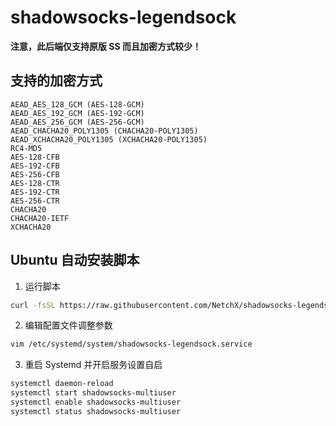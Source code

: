 # shadowsocks-legendsock
**注意，此后端仅支持原版 SS 而且加密方式较少！**

## 支持的加密方式
```
AEAD_AES_128_GCM (AES-128-GCM)
AEAD_AES_192_GCM (AES-192-GCM)
AEAD_AES_256_GCM (AES-256-GCM)
AEAD_CHACHA20_POLY1305 (CHACHA20-POLY1305)
AEAD_XCHACHA20_POLY1305 (XCHACHA20-POLY1305)
RC4-MD5
AES-128-CFB
AES-192-CFB
AES-256-CFB
AES-128-CTR
AES-192-CTR
AES-256-CTR
CHACHA20
CHACHA20-IETF
XCHACHA20
```

## Ubuntu 自动安装脚本
1. 运行脚本
```bash
curl -fsSL https://raw.githubusercontent.com/NetchX/shadowsocks-legendsock/master/scripts/Ubuntu.sh | bash
```

2. 编辑配置文件调整参数
```bash
vim /etc/systemd/system/shadowsocks-legendsock.service
```

3. 重启 Systemd 并开启服务设置自启
```bash
systemctl daemon-reload
systemctl start shadowsocks-multiuser
systemctl enable shadowsocks-multiuser
systemctl status shadowsocks-multiuser
```
